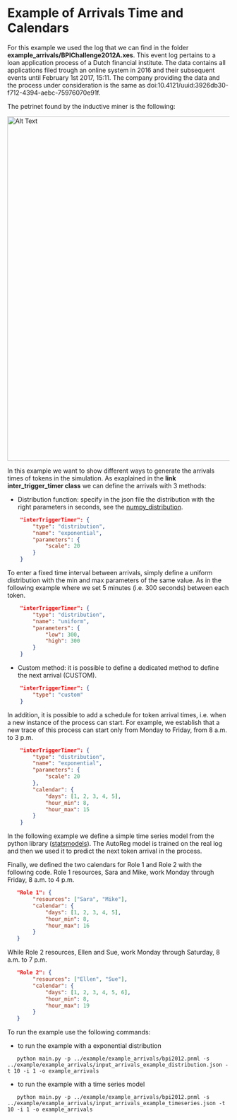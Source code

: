 
# Example of Arrivals Time and Calendars

For this example we used the log that we can find in the folder **example_arrivals/BPIChallenge2012A.xes**. This event log pertains to a loan application process of a Dutch financial institute. The data contains all applications filed trough an online system in 2016 and their subsequent events until February 1st 2017, 15:11.
The company providing the data and the process under consideration is the same as doi:10.4121/uuid:3926db30-f712-4394-aebc-75976070e91f.

The petrinet found by the inductive miner is the following:

<img src="../example/example_arrivals/petri_net.png" alt="Alt Text" width="780">

In this example we want to show different ways to generate the arrivals times of tokens in the simulation.
As exaplained in the **link inter_trigger_timer class** we can define the arrivals with 3 methods:

* Distribution function: specify in the json file the distribution with the right parameters in seconds, see the [numpy_distribution](https://numpy.org/doc/stable/reference/random/generator.html).
```json
    "interTriggerTimer": {
        "type": "distribution",
        "name": "exponential",
        "parameters": {
            "scale": 20
        }
    }
```
To enter a fixed time interval between arrivals, simply define a uniform distribution with the min and max parameters of the same value.
As in the following example where we set 5 minutes (i.e. 300 seconds) between each token.
```json
    "interTriggerTimer": {
        "type": "distribution",
        "name": "uniform",
        "parameters": {
            "low": 300,
            "high": 300
        }
    }
```
* Custom method: it is possible to define a dedicated method to define the next arrival (CUSTOM).
```json
    "interTriggerTimer": {
        "type": "custom"
    }
```
In addition, it is possible to add a schedule for token arrival times, i.e. when a new instance of the process can start. 
For example, we establish that a new trace of this process can start only from Monday to Friday, from 8 a.m. to 3 p.m.

```json
    "interTriggerTimer": {
        "type": "distribution",
        "name": "exponential",
        "parameters": {
            "scale": 20
        },
        "calendar": {
            "days": [1, 2, 3, 4, 5],
            "hour_min": 8,
            "hour_max": 15
        }
    }
```

In the following example we define a simple time series model from the python library
([statsmodels](https://www.statsmodels.org/dev/examples/notebooks/generated/autoregressions.html#)).
The AutoReg model is trained on the real log and then we used it to predict the next token arrival in
the process.

Finally, we defined the two calendars for Role 1 and Role 2 with the following code.
Role 1 resources, Sara and Mike, work Monday through Friday, 8 a.m. to 4 p.m.

```json
   "Role 1": {
        "resources": ["Sara", "Mike"],
        "calendar": {
            "days": [1, 2, 3, 4, 5],
            "hour_min": 8,
            "hour_max": 16
        }
   } 
```

While Role 2 resources, Ellen and Sue, work Monday through Saturday, 8 a.m. to 7 p.m. 

```json
   "Role 2": {
        "resources": ["Ellen", "Sue"],
        "calendar": {
            "days": [1, 2, 3, 4, 5, 6],
            "hour_min": 8,
            "hour_max": 19
        }
   }
```

To run the example use the following commands:

* to run the example with a exponential distribution
```shell
   python main.py -p ../example/example_arrivals/bpi2012.pnml -s ../example/example_arrivals/input_arrivals_example_distribution.json -t 10 -i 1 -o example_arrivals
```

* to run the example with a time series model
```shell
   python main.py -p ../example/example_arrivals/bpi2012.pnml -s ../example/example_arrivals/input_arrivals_example_timeseries.json -t 10 -i 1 -o example_arrivals
```